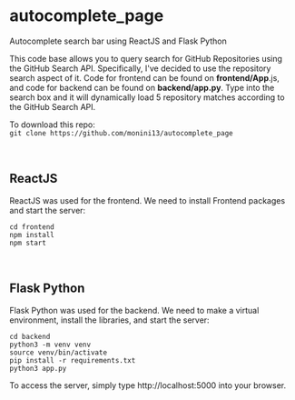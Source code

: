 # autocomplete_page
Autocomplete search bar using ReactJS and Flask Python

This code base allows you to query search for GitHub Repositories using the GitHub Search API. Specifically, I've decided to use the repository search aspect of it. Code for frontend can be found on <b>frontend/App</b>.js, and code for backend can be found on <b>backend/app.py</b>. Type into the search box and it will dynamically load 5 repository matches according to the GitHub Search API.<br>

To download this repo:<br>
`git clone https://github.com/monini13/autocomplete_page`

<br>
<h2>ReactJS</h2>
ReactJS was used for the frontend. We need to install Frontend packages and start the server:<br>

    cd frontend
    npm install
    npm start


<br>
<h2>Flask Python</h2>
Flask Python was used for the backend. We need to make a virtual environment, install the libraries, and start the server:<br>

    cd backend
    python3 -m venv venv
    source venv/bin/activate
    pip install -r requirements.txt
    python3 app.py

To access the server, simply type http://localhost:5000 into your browser.